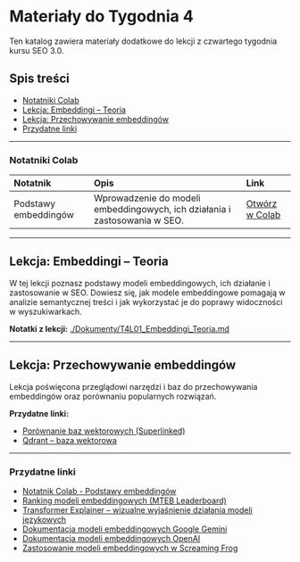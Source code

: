 # Materiały do Tygodnia 4

Ten katalog zawiera materiały dodatkowe do lekcji z czwartego tygodnia kursu SEO 3.0.

## Spis treści
- [Notatniki Colab](#notatniki-colab)
- [Lekcja: Embeddingi – Teoria](#lekcja-embeddingi--teoria)
- [Lekcja: Przechowywanie embeddingów](#lekcja-przechowywanie-embeddingów)
- [Przydatne linki](#przydatne-linki)

---

### Notatniki Colab

| Notatnik                                    | Opis                                                                                                              | Link                                                                                         |
| :------------------------------------------ | :--------------------------------------------------------------------------------------------------------------- | :------------------------------------------------------------------------------------------- |
| Podstawy embeddingów                        | Wprowadzenie do modeli embeddingowych, ich działania i zastosowania w SEO.                                      | [Otwórz w Colab](https://colab.research.google.com/drive/1phQj24TXDi8RJ0-cDCXcG_8qqoW3Cs7u?usp=sharing) |

---

## Lekcja: Embeddingi – Teoria

W tej lekcji poznasz podstawy modeli embeddingowych, ich działanie i zastosowanie w SEO. Dowiesz się, jak modele embeddingowe pomagają w analizie semantycznej treści i jak wykorzystać je do poprawy widoczności w wyszukiwarkach.

**Notatki z lekcji:** [./Dokumenty/T4L01_Embeddingi_Teoria.md](./Dokumenty/T4L01_Embeddingi_Teoria.md)

---

## Lekcja: Przechowywanie embeddingów

Lekcja poświęcona przeglądowi narzędzi i baz do przechowywania embeddingów oraz porównaniu popularnych rozwiązań.

**Przydatne linki:**
- [Porównanie baz wektorowych (Superlinked)](https://superlinked.com/vector-db-comparison)
- [Qdrant – baza wektorowa](https://qdrant.tech/)

---

### Przydatne linki

- [Notatnik Colab - Podstawy embeddingów](https://colab.research.google.com/drive/1phQj24TXDi8RJ0-cDCXcG_8qqoW3Cs7u?usp=sharing)
- [Ranking modeli embeddingowych (MTEB Leaderboard)](https://huggingface.co/spaces/mteb/leaderboard)
- [Transformer Explainer – wizualne wyjaśnienie działania modeli językowych](https://poloclub.github.io/transformer-explainer/)
- [Dokumentacja modeli embeddingowych Google Gemini](https://ai.google.dev/gemini-api/docs/embeddings?hl=pl)
- [Dokumentacja modeli embeddingowych OpenAI](https://platform.openai.com/docs/guides/embeddings)
- [Zastosowanie modeli embeddingowych w Screaming Frog](https://www.screamingfrog.co.uk/blog/map-related-pages-at-scale/) 